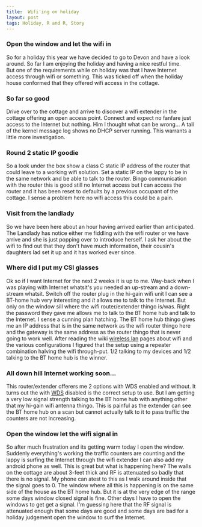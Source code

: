 ```yaml
---
title:  Wifi'ing on holiday
layout: post
tags: Holiday, R and R, Story
---
```


### Open the window and let the wifi in
So for a holiday this year we have decided to go to Devon and have a look around.  So far I am
enjoying the holiday and having a nice restful time.  
But one of the requirements while on holiday was that I have Internet access through wifi or
something.  This was ticked off when the holiday house conformed that they offered wifi access in
the cottage.

### So far so good
Drive over to the cottage and arrive to discover a wifi extender in the cottage offering an open
access point.  Connect and expect no fanfare just access to the Internet but nothing.  Him I
thought what can be wrong...  A tail of the kernel message log shows no DHCP server running.  This
warrants a little more investigation.

### Round 2 static IP goodie
So a look under the box show a class C static IP address of the router that could leave to a working
wifi solution.  Set a static IP on the lappy to be in the same network and be able to talk to the
router.  Bingo communication with the router this is good still no Internet access but I can access
the router and it has been reset to defaults by a previous occupant of the cottage.  I sense a
problem here no wifi access this could be a pain.

### Visit from the landlady
So we have been here about an hour having arrived earlier than anticipated.  The Landlady has notice
either me fiddling with the wifi router or we have arrive and she is just popping over to introduce
herself.  I ask her about the wifi to find out that they don't have much information, their cousin's
daughters lad set it up and it has worked ever since.

### Where did I put my CSI glasses
Ok so if I want Internet for the next 2 weeks it is up to me.  Way-back when I was playing with
Internet whatsit's you needed an up-stream and a down-stream whatsit.  Switch off the router plug in
the hi-gain wifi unit I can see a BT-home hub very interesting and *it* allows me to talk to the
Internet.  But only on the window sill where the wifi router/extender thingo is/was.  Right the
password they gave me allows me to talk to the BT home hub and talk to the Internet.  I sense a
cunning plan hatching.  The BT home hub thingo gives me an IP address that is in the same network as
the wifi router thingo here and the gateway is the same address as the router thingo that is never
going to work well.  After reading the wiki [wireless lan] pages about wifi and the various
configurations I figured that the setup using a repeater combination halving the wifi through-put.
1/2 talking to my devices and 1/2 talking to the BT home hub is the winner.

### All down hill Internet working soon...
This router/extender offerers me 2 options with WDS enabled and without.  It turns out the with
[WDS] disabled is the correct setup to use.  But I am getting a very low signal strength talking to
the BT home hub with anything other that my hi-gain wifi antenna thingo.  This is painful as the
extender can see the BT home hub on a scan but cannot actually talk to it to pass traffic the
counters are not increasing.

### Open the window let the wifi signal in
So after much frustration and its getting warm today I open the window.  Suddenly everything's 
working the traffic counters are counting and the lappy is surfing the Internet through the wifi
extender I can also add my android phone as well.  This is great but what is happening here?  The
walls on the cottage are about 3-feet thick and RF is attenuated so badly that there is no signal.
My phone can atest to this as I walk around inside that the signal goes to 0.  The window where all this is
happening is on the same side of the house as the BT home hub.  But it is at the very edge of the
range some days window closed signal is fine.  Other days I have to open the windows to get get a
signal.  I'm guessing here that the RF signal is attenuated enough that some days are good and some
days are bad for a holiday judgement open the window to surf the Internet.

[wireless lan]: http://en.wikipedia.org/wiki/Wireless_LAN
[WDS]: http://en.wikipedia.org/wiki/Wireless_distribution_system

